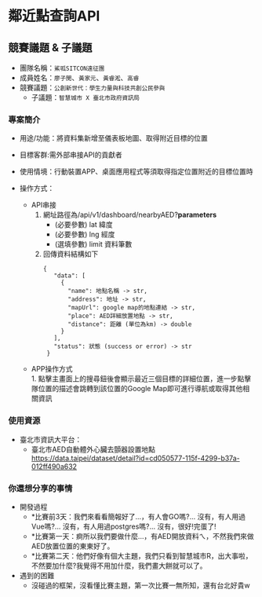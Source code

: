# 鄰近點查詢API

## 競賽議題 & 子議題
- 團隊名稱：`鯊呱SITCON遠征團`
- 成員姓名：`廖子閔`、`黃家元`、`黃睿淞`、`高睿`
- 競賽議題：`公創新世代：學生力量與科技共創公民參與`
    - 子議題：`智慧城市 X 臺北市政府資訊局`


### 專案簡介
- 用途/功能：將資料集新增至儀表板地圖、取得附近目標的位置

- 目標客群:需外部串接API的貢獻者

- 使用情境：行動裝置APP、桌面應用程式等須取得指定位置附近的目標位置時

- 操作方式：
    - API串接
        1. 網址路徑為/api/v1/dashboard/nearbyAED?**parameters**
            * (必要參數) lat 緯度
            * (必要參數) lng 經度
            * (選填參數) limit 資料筆數<br>
        2. 回傳資料結構如下
           ```
           {
              "data": [
                {
                  "name": 地點名稱 -> str,
                  "address": 地址 -> str,
                  "mapUrl": google map的地點連結 -> str,
                  "place": AED詳細放置地點 -> str,
                  "distance": 距離 (單位為km) -> double
                }
              ],
              "status": 狀態 (success or error) -> str
            }
           ```
    - APP操作方式<br>
           1. 點擊主畫面上的搜尋鈕後會顯示最近三個目標的詳細位置，進一步點擊隊位置的描述會跳轉到該位置的Google Map即可進行導航或取得其他相關資訊

### 使用資源
- 臺北市資訊大平台：<br>
    - 臺北市AED自動體外心臟去顫器設置地點
    https://data.taipei/dataset/detail?id=cd050577-115f-4299-b37a-012ff490a632

### 你還想分享的事情
- 開發過程
  - *比賽前3天：我們來看看簡報好了...，有人會GO嗎?... 沒有，有人用過Vue嗎?... 沒有，有人用過postgres嗎?... 沒有，很好!完蛋了!
  - *比賽第一天：痾所以我們要做什麼...，有AED開放資料ㄟ，不然我們來做AED放置位置的東東好了。
  - *比賽第二天：他們好像有個大主題，我們只看到智慧城市R，出大事啦，不然要加什麼?我覺得不用加什麼，我們畫大餅就可以了。
- 遇到的困難
  - 沒碰過的框架，沒看懂比賽主題，第一次比賽一無所知，還有台北好貴w


